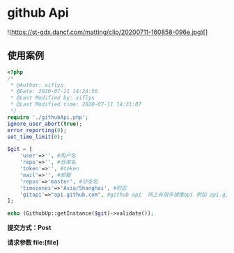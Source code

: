 # github Api
!(https://st-gdx.dancf.com/matting/clip/20200711-160858-096e.jpg)[]
## 使用案例



```php
<?php
/*
 * @Author: xiflys 
 * @Date: 2020-07-11 14:24:56 
 * @Last Modified by: xiflys
 * @Last Modified time: 2020-07-11 14:31:07
 */
require './githubApi.php';
ignore_user_abort(true);
error_reporting(0);
set_time_limit(0);

$git = [
    'user'=>'', #用户名
    'repo'=>'', #仓库名
    'token'=>'', #token
    'mail'=>'', #邮箱
    'repos'=>'master', #分支名
    'timezones'=>'Asia/Shanghai', #时区
    'gitapi'=>"api.github.com", #github api  网上有很多镜像api 例如 api.git.sdut.me
];

echo (GithubUp::getInstance($git)->validate());

```

**提交方式：Post**

**请求参数 file:[file]**





